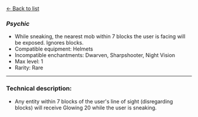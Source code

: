 [<- Back to list](index.md)

### *Psychic*
- While sneaking, the nearest mob within 7 blocks the user is facing will be exposed. Ignores blocks.
- Compatible equipment: Helmets
- Incompatible enchantments: Dwarven, Sharpshooter, Night Vision
- Max level: 1
- Rarity: Rare
---
### Technical description:
- Any entity within 7 blocks of the user's line of sight (disregarding blocks) will receive Glowing 20 while the user is sneaking.
